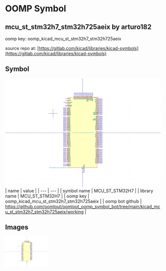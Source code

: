 # OOMP Symbol  
## mcu_st_stm32h7_stm32h725aeix  by arturo182  
  
oomp key: oomp_kicad_mcu_st_stm32h7_stm32h725aeix  
  
source repo at: [https://gitlab.com/kicad/libraries/kicad-symbols](https://gitlab.com/kicad/libraries/kicad-symbols)  
## Symbol  
  
[![working.png](working_600.png)](working.png)  
| name | value | 
| --- | --- | 
| symbol name | MCU_ST_STM32H7 | 
| library name | MCU_ST_STM32H7 | 
| oomp key | oomp_kicad_mcu_st_stm32h7_stm32h725aeix | 
| oomp bot github | https://github.com/oomlout/oomlout_oomp_symbol_bot/tree/main/kicad_mcu_st_stm32h7_stm32h725aeix/working | 
## Images  
  
[![working.png](working_140.png)](working.png)  
